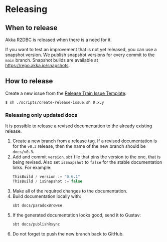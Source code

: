# Releasing

## When to release

Akka R2DBC is released when there is a need for it.

If you want to test an improvement that is not yet released, you can use a
snapshot version. We publish snapshot versions for every commit to the `main` branch.
Snapshot builds are available at https://repo.akka.io/snapshots.

## How to release

Create a new issue from the [Release Train Issue Template](docs/release-train-issue-template.md):

```
$ sh ./scripts/create-release-issue.sh 0.x.y
```

### Releasing only updated docs

It is possible to release a revised documentation to the already existing release.

1. Create a new branch from a release tag. If a revised documentation is for the `v0.3` release, then the name of the new branch should be `docs/v0.3`.
1. Add and commit `version.sbt` file that pins the version to the one, that is being revised. Also set `isSnapshot` to `false` for the stable documentation links. For example:
    ```scala
    ThisBuild / version := "0.6.1"
    ThisBuild / isSnapshot := false
    ```
1. Make all of the required changes to the documentation.
1. Build documentation locally with:
    ```sh
    sbt docs/paradoxBrowse
    ```
1. If the generated documentation looks good, send it to Gustav:
    ```sh
    sbt docs/publishRsync
    ```
1. Do not forget to push the new branch back to GitHub.

